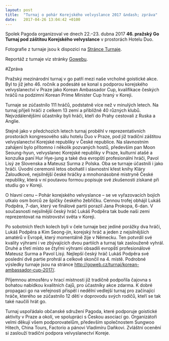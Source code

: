 ```yaml
---
layout: post
title:  "Turnaj o pohár Korejského velvyslance 2017 &ndash; zpráva"
date:   2017-04-26 13:04:42 +0100
---
```


Spolek Pagoda organizoval ve dnech 22.–23. dubna 2017 **46. pražský Go Turnaj pod záštitou Korejského velvyslance** 
v prostorách Hotelu Duo.

Fotografie z turnaje jsou k dispozici na [Stránce Turnaje](http://kac.pagoda.cz/gallery_cz.html).

Reportáž z turnaje viz stránky [Gowebu](http://goweb.cz/2017/praha-korean-ambassador-cup/).

#Zpráva

Pražský mezinárodní turnaj v go patří mezi naše vrcholné goistické akce. Byl to již jeho 46. ročník a podesáté se konal s podporou korejského velvyslanectví v Praze jako Korean Ambassador Cup, kvalifikace českých hráčů na podzimní Korean Prime Minister Cup hraný v Koreji. 

Turnaje se zúčastnilo 111 hráčů, podstatně více než v minulých letech. Na turnaj přijeli hráči z celkem 13 zemí a přibližně 40 různých klubů. Nejvzdálenějšími účastníky byli hráči, kteří do Prahy cestovali z Ruska a Anglie.

Stejně jako v předchozích letech turnaj proběhl v reprezentativních prostorách kongresového sálu hotelu Duo v Praze, pod již tradiční záštitou velvyslanectví Korejské republiky v České republice. Na slavnostním zahájení bylo přítomno i několik pozvaných hostů, především pan Moon Seoung-hyun, velvyslanec Korejské republiky v Praze, kulturní atašé a konzulka paní Hur Hye-jung a také dva evropští profesionální hráči, Pavol Lisý ze Slovenska a Mateusz Surma z Polska. Oba se turnaje účastnili i jako hráči. Úvodní ceremonii letos obohatil i slavnostní křest knihy Kláry Žaloudkové, nejsilnější české hráčky a mnohonásobné mistryně České republiky, která v ní poutavou formou popisuje své zkušenosti získané při studiu go v Koreji.

O hlavní cenu – Pohár korejského velvyslance – se ve vyřazovacích bojích utkalo osm borců ze špičky českého žebříčku. Cennou trofej obhájil Lukáš Podpěra, 7-dan, který ve finálové partii porazil Jana Prokopa, 6-dan. V současnosti nejsilnější český hráč Lukáš Podpěra tak bude naši zemi reprezentovat na mistrovství světa v Koreji. 

Po sobotních třech kolech byli v čele turnaje bez jediné porážky dva hráči, Lukáš Podpěra a Kim Seong-jin, korejský hráč a jeden z nejsilnějších amatérů v Evropě, který momentálně žije v Německu. Ten potvrdil své kvality výhrami i ve zbývajících dvou partiích a turnaj tak zaslouženě vyhrál. Druhé a třetí místo se čtyřmi výhrami obsadili evropští profesionálové Mateusz Surma a Pavol Lisý. Nejlepší český hráč Lukáš Podpěra své poslední dvě partie prohrál a celkově skončil na 4. místě. Podrobné výsledky turnaje jsou na stránce http://goweb.cz/turnaj/korean-ambassador-cup-2017/.

Příjemnou atmosféru v hrací místnosti již tradičně podpořila čajovna s bohatou nabídkou kvalitních čajů, pro účastníky akce zdarma. K dobré propagaci go na veřejnosti přispěl i nedělní vedlejší turnaj pro začínající hráče, kterého se zúčastnilo 12 dětí v doprovodu svých rodičů, kteří se tak také naučili hrát go.

Turnaj uspořádalo občanské sdružení Pagoda, které podporuje goistické aktivity v Praze a okolí, ve spolupráci s Českou asociací go. Organizátoři velmi děkují všem podporovatelům, především společnostem Sungwoo Hitech, China Tours, Factorio a pánovi Vladimíru Daňkovi. Zvláštní ocenění si zaslouží tradiční podpora velvyslanectví Koreje.
